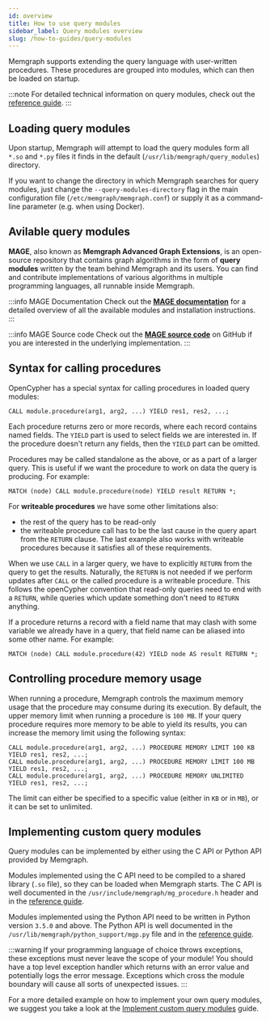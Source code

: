 ```yaml
---
id: overview
title: How to use query modules
sidebar_label: Query modules overview
slug: /how-to-guides/query-modules
---
```


Memgraph supports extending the query language with user-written procedures.
These procedures are grouped into modules, which can then be loaded on startup.

:::note
For detailed technical information on query modules, check out the
[reference guide](/reference-guide/query-modules/overview.md).
:::

## Loading query modules

Upon startup, Memgraph will attempt to load the query modules form all `*.so`
and `*.py` files it finds in the default (`/usr/lib/memgraph/query_modules`)
directory.

If you want to change the directory in which Memgraph searches for query
modules, just change the `--query-modules-directory` flag in the main
configuration file (`/etc/memgraph/memgraph.conf`) or supply it as a
command-line parameter (e.g. when using Docker).

## Avilable query modules

**MAGE**, also known as **Memgraph Advanced Graph Extensions**, is an
open-source repository that contains graph algorithms in the form of **query
modules** written by the team behind Memgraph and its users. You can find and
contribute implementations of various algorithms in multiple programming
languages, all runnable inside Memgraph.

:::info MAGE Documentation
Check out the **[MAGE documentation](/mage)** for a
detailed overview of all the available modules and installation instructions.
:::

:::info MAGE Source code
Check out the **[MAGE source
code](https://github.com/memgraph/mage)** on GitHub if you are interested in the
underlying implementation.
:::

## Syntax for calling procedures

OpenCypher has a special syntax for calling procedures in loaded query modules:

```cypher
CALL module.procedure(arg1, arg2, ...) YIELD res1, res2, ...;
```

Each procedure returns zero or more records, where each record contains named
fields. The `YIELD` part is used to select fields we are interested in. If the
procedure doesn't return any fields, then the `YIELD` part can be omitted.

Procedures may be called standalone as the above, or as a part of a larger
query. This is useful if we want the procedure to work on data the query is
producing. For example:

```cypher
MATCH (node) CALL module.procedure(node) YIELD result RETURN *;
```

For **writeable procedures** we have some other limitations also:

* the rest of the query has to be read-only
* the writeable procedure call has to be the last cause in the query apart from
  the `RETURN` clause. The last example also works with writeable procedures
  because it satisfies all of these requirements.

When we use `CALL` in a larger query, we have to explicitly `RETURN` from the
query to get the results. Naturally, the `RETURN` is not needed if we perform
updates after `CALL` or the called procedure is a writeable procedure. This
follows the openCypher convention that read-only queries need to end with a
`RETURN`, while queries which update something don't need to `RETURN` anything.

If a procedure returns a record with a field name that may clash with some
variable we already have in a query, that field name can be aliased into some
other name. For example:

```cypher
MATCH (node) CALL module.procedure(42) YIELD node AS result RETURN *;
```

## Controlling procedure memory usage

When running a procedure, Memgraph controls the maximum memory usage that the
procedure may consume during its execution.  By default, the upper memory limit
when running a procedure is `100 MB`.  If your query procedure requires more
memory to be able to yield its results, you can increase the memory limit using
the following syntax:

```cypher
CALL module.procedure(arg1, arg2, ...) PROCEDURE MEMORY LIMIT 100 KB YIELD res1, res2, ...;
CALL module.procedure(arg1, arg2, ...) PROCEDURE MEMORY LIMIT 100 MB YIELD res1, res2, ...;
CALL module.procedure(arg1, arg2, ...) PROCEDURE MEMORY UNLIMITED YIELD res1, res2, ...;
```

The limit can either be specified to a specific value (either in `KB` or in
`MB`), or it can be set to unlimited.

## Implementing custom query modules

Query modules can be implemented by either using the C API or Python API
provided by Memgraph.

Modules implemented using the C API need to be compiled to a shared library
(`.so` file), so they can be loaded when Memgraph starts.  The C API is well
documented in the `/usr/include/memgraph/mg_procedure.h` header and in the
[reference guide](/reference-guide/query-modules/api/c-api/overview.md).

Modules implemented using the Python API need to be written in Python version
`3.5.0` and above. The Python API is well documented in the
`/usr/lib/memgraph/python_support/mgp.py` file and in the [reference
guide](/reference-guide/query-modules/api/python-api.md).

:::warning
If your programming language of choice throws
exceptions, these exceptions must never leave the scope of your module! You
should have a top level exception handler which returns with an error value and
potentially logs the error message. Exceptions which cross the module boundary
will cause all sorts of unexpected issues.
:::

For a more detailed example on how to implement your own query modules, we
suggest you take a look at the [Implement custom query
modules](/how-to-guides/query-modules/implement-query-modules.md)
guide.
